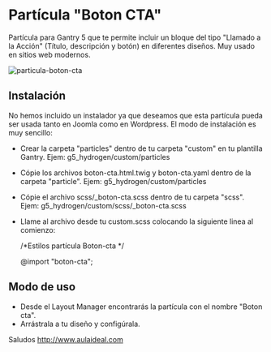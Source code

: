 # Partícula "Boton CTA"
Partícula para Gantry 5 que te permite incluir un bloque del tipo "Llamado a la Acción" (Título, descripción y botón) en diferentes
diseños. Muy usado en sitios web modernos. 

![particula-boton-cta](https://user-images.githubusercontent.com/9434043/26899167-f8436398-4b93-11e7-9d07-9e040aa2049e.png)

Instalación
-----------
No hemos incluido un instalador ya que deseamos que esta partícula pueda ser usada tanto en Joomla como en Wordpress. 
El modo de instalación es muy sencillo:

+ Crear la carpeta "particles" dentro de tu carpeta "custom" en tu plantilla Gantry. Ejem: g5_hydrogen/custom/particles
+ Cópie los archivos boton-cta.html.twig y boton-cta.yaml dentro de la carpeta "particle". Ejem: g5_hydrogen/custom/particles
+ Cópie el archivo scss/_boton-cta.scss dentro de tu carpeta "scss". Ejem: g5_hydrogen/custom/scss/_boton-cta.scss
+ Llame al archivo desde tu custom.scss colocando la siguiente linea al comienzo: 
  
  /*Estilos partícula Boton-cta */
  
  @import "boton-cta";


Modo de uso
-----------
+ Desde el Layout Manager encontrarás la partícula con el nombre "Boton cta". 
+ Arrástrala a tu  diseño y configúrala.

Saludos
http://www.aulaideal.com

